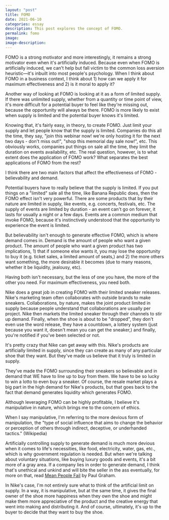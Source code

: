 ```yaml
---
layout: "post"
title: FOMO
date: 2021-06-10
categories: essay
description: This post explores the concept of FOMO.
permalink: fomo
image:
image-description:
---
```


 FOMO is a strong motivator and more interestingly, it remains a strong motivator even when it's artificially induced. Because even when FOMO is artificially induced, we can't help but fall victim to the common loss aversion heuristic—it's inbuilt into most people's psychology. When I think about FOMO in a business context, I think about 1) how can we apply it for maximum effectiveness and 2) is it moral to apply it?

Another way of looking at FOMO is looking at it as a form of limited supply. If there was unlimited supply, whether from a quantity or time point of view, it's more difficult for a potential buyer to feel like they're missing out, because the opportunity will always be there. FOMO is more likely to exist when supply is limited and the potential buyer knows it's limited.

Knowing that, it's fairly easy, in theory, to create FOMO. Just limit your supply and let people know that the supply is limited. Companies do this all the time, they say, "join this webinar now! we're only hosting it for the next two days - don't miss out!", "shop this memorial day sale now!", etc. This obviously works, companies put things on sale all the time, they limit the duration on events availability, etc. The real question, however, is to what extent does the application of FOMO work? What separates the best applications of FOMO from the rest?

I think there are two main factors that affect the effectiveness of FOMO - believability and demand.

Potential buyers have to really believe that the supply is limited. If you put things on a "limited" sale all the time, like Banana Republic does, then the FOMO effect isn't very powerful. There are some products that by their nature are limited in supply, like events, e.g. concerts, festivals, etc. The supply of events are limited by duration - an event can't go on forever, it lasts for usually a night or a few days. Events are a common medium that invoke FOMO, because it's instinctively understood that the opportunity to experience the event is limited.

But believability isn't enough to generate effective FOMO, which is where demand comes in. Demand is the amount of people who want a given product. The amount of people who want a given product has two implications, 1) that if someone else wants it, you may lose the opportunity to buy it (e.g. ticket sales, a limited amount of seats,) and 2) the more others want something, the more desirable it becomes (due to many reasons, whether it be liquidity, jealousy, etc).

Having both isn't necessary, but the less of one you have, the more of the other you need. For maximum effectiveness, you need both.

Nike does a great job in creating FOMO with their limited sneaker releases. Nike's marketing team often collaborates with outside brands to make sneakers. Collaborations, by nature, makes the joint product limited in supply because people understand that collaborations are usually per project. Nike then markets the limited sneaker through their channels to stir up demand. Finally, when the shoe is about to be "dropped", they don't even use the word release, they have a countdown, a lottery system (just because you want it, doesn't mean you can get the sneaker,) and finally, you're  notified if you've been selected or not.

It's pretty crazy that Nike can get away with this. Nike's products are artificially limited in supply, since they can create as many of any particular shoe that they want. But they've made us believe that it truly is limited in supply.

They've made the FOMO surrounding their sneakers so believable and in demand that WE have to line up to buy from them. We have to be so lucky to win a lotto to even buy a sneaker. Of course, the resale market plays a big part in the high demand for Nike's products, but that goes back to the fact that demand generates liquidity which generates FOMO.

Although leveraging FOMO can be highly profitable, I believe it's manipulative in nature, which brings me to the concern of ethics.

When I say manipulative, I'm referring to the more devious form of manipulation, the "type of social influence that aims to change the behavior or perception of others through indirect, deceptive, or underhanded tactics." (Wikipedia)

Artificially controlling supply to generate demand is much more devious when it comes to life's necessities, like food, electricity, water, gas, etc., which is why government regulation is needed. But when we're talking about voluntary situations, like buying luxury goods and events, it's a bit more of a gray area. If a company lies in order to generate demand, I think that's unethical and unkind and will bite the seller in the ass eventually, for more on that, read [Mean People Fail](http://www.paulgraham.com/mean.html) by Paul Graham.

In Nike's case, I'm not entirely sure what to think of the artificial limit on supply. In a way, it is manipulative, but at the same time, it gives the final owner of the shoe more happiness when they own the shoe and might make them more appreciative of the product and the creative energy that went into making and distributing it. And of course, ultimately, it's up to the buyer to decide that they want to buy the shoe.
